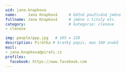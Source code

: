 ```yaml
---
uid: jana.knapkova
name:     Jana Knapková  	# běžně používáné jméno
fullname: Jana Knapková  	# jméno s tituly etc.
category:                   # kategorie: clenove
- clenove

img: people/ppp.jpg   # 165 x 220
description: Pirátka # kratký popis, max 160 znaků
mail:
- jana.knapkova@pirati.cz
profiles:
  facebook: https://www.facebook.com
---
```

